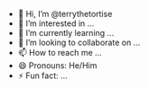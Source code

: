 - 👋 Hi, I’m @terrythetortise
- 👀 I’m interested in ...
- 🌱 I’m currently learning ...
- 💞️ I’m looking to collaborate on ...
- 📫 How to reach me ...
- 😄 Pronouns: He/Him
- ⚡ Fun fact: ...

<!---
terrythetortise/terrythetortise is a ✨ special ✨ repository because its `README.md` (this file) appears on your GitHub profile.
You can click the Preview link to take a look at your changes.
--->
